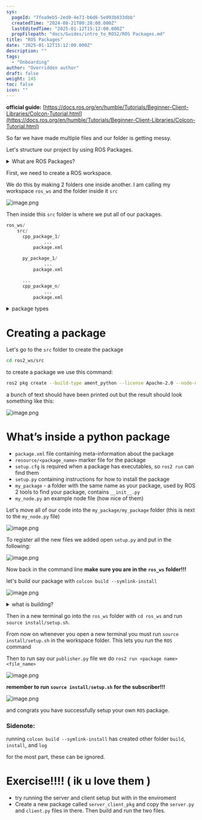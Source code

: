 ```yaml
---
sys:
  pageId: "7fea9eb5-2ed9-4e73-b6d6-5e093b833dbb"
  createdTime: "2024-08-21T00:28:00.000Z"
  lastEditedTime: "2025-01-12T15:12:00.000Z"
  propFilepath: "docs/Guides/intro_to_ROS2/ROS Packages.md"
title: "ROS Packages"
date: "2025-01-12T15:12:00.000Z"
description: ""
tags:
  - "Onboarding"
author: "Overridden author"
draft: false
weight: 145
toc: false
icon: ""
---
```


**official guide:** [https://docs.ros.org/en/humble/Tutorials/Beginner-Client-Libraries/Colcon-Tutorial.html](https://docs.ros.org/en/humble/Tutorials/Beginner-Client-Libraries/Colcon-Tutorial.html)

So far we have made multiple files and our folder is getting messy.

Let's structure our project by using ROS Packages.

<details>

<summary>What are ROS Packages?</summary>

ROS Packages are, as the name implies, packages of code that are highly sharable between ROS developers.

They consist of a folder, `package.xml` file, and source code

```python
      cpp_package_1/
		      ... imagine much code files here ..
          package.xml
```

</details>

First, we need to create a ROS workspace.

We do this by making 2 folders one inside another. I am calling my workspace `ros_ws` and the folder inside it `src`

![image.png](https://prod-files-secure.s3.us-west-2.amazonaws.com/d518164a-d88e-44d1-a4ee-3adb3bd8bce0/70706947-fd18-4537-a67b-e12946812d31/image.png?X-Amz-Algorithm=AWS4-HMAC-SHA256&X-Amz-Content-Sha256=UNSIGNED-PAYLOAD&X-Amz-Credential=ASIAZI2LB466UKR7CMNW%2F20250703%2Fus-west-2%2Fs3%2Faws4_request&X-Amz-Date=20250703T181235Z&X-Amz-Expires=3600&X-Amz-Security-Token=IQoJb3JpZ2luX2VjEBEaCXVzLXdlc3QtMiJGMEQCICsdLuA%2BSZ%2Fy6Tx9TvAmg%2B1s1R1lUy1PH25PdLBgs%2BAIAiB8VkZLUKFJQZ2zSFlSRBlZS500otXYcwAXsZmDtzXW1Cr%2FAwgaEAAaDDYzNzQyMzE4MzgwNSIM8XH6sOF2TnuONr0tKtwD8guaRvBtJkqBowyKa1M%2BnVE%2BHAYab9jc3kzuKiqVyzC7rx%2FlNXKyvNHhqTFFFVhx5OEtNt04J5gSkLbcSe%2BpKQ%2Bxp268R7XkpDgPfr%2B7%2BpE52AwHpRVFA1r%2FCp3dIPVFgxMhgbt1aMpwRs5WF9hQJmA25D1kcUdnATvn45TYlDQo7vNBqGwEAYUSvEVT%2FCtuY1jkYHLTgNsu2hbP6FQ7qFhI0Bx%2F0%2FVhsbuLLpS%2BrXuDbBQccw7Vn960EiGuOGxLAlMN0LvhdvqMB2UrszMiV0iee58YUu7sVzYOcONf1DwbGANVrnzOB0G6eBUcXXd4frw7LZ9l%2BNENa2fmwX2czkILOCv0a6zKxCRCSticRkQYa1jhAlrXwGTZml5mGKJlqyVLAeSqdhVeM6hzdPVE4wamjs5gr34x0NSKX6ZjD9o%2FbS4el9p7gd%2B9mUaoc1RcWd1jk07IfizGR1%2FZNX1QbJODrR5BVXEri%2BaUa7jUsArbiNH2H%2Bz2HE%2BpCQIaRiu2QGRZijCxhe8SBl2WXIKfMFSahe20bSululzXzAZO1br4xign6agHeFY2YXVHAz9bqWIBXEfTjkcum3jdG8LfcZRUilemzAsfBo4SMIRPs0geDcT%2Brv%2BjKJU04sMwn%2BaawwY6pgG85NyOAO5BXBJTID7gyKogwVHVYpD3m0B5BJ3SmIdGE2s%2FYj2mB2ffkAdoTXtACrIlDiNshFSHqTh6BKxeRuOC%2BogOcVojg1SC6upNSMXJL3ClmHnRrw3D7T51dZ35IAcBX%2ByVN9MElbsJsmQzTzTNHbE9XNEY0juL8qgIP%2F2%2FOAtdIogw3LiYiLlLui1dSALXjtVOAg%2FR7P8RwAEsh3Bj36kunUh5&X-Amz-Signature=245d9d5ad7860ea7a48e5c9140e5d1adbd5ffd2eb77442daf1c50b567b11e88c&X-Amz-SignedHeaders=host&x-amz-checksum-mode=ENABLED&x-id=GetObject)

Then inside this `src` folder is where we put all of our packages.

```python
ros_ws/
    src/
      cpp_package_1/
		      ...
          package.xml

      py_package_1/
		      ...
          package.xml

      ...
      cpp_package_n/
		      ...
          package.xml

```

<details>

<summary>package types</summary>

packages can be either `C++` or python.

the intern file structure is different for each but for this guide we will stick to creating python packages

</details>

# Creating a package

Let's go to the `src` folder to create the package

```bash
cd ros2_ws/src
```

to create a package we use this command:

```bash
ros2 pkg create --build-type ament_python --license Apache-2.0 --node-name my_node my_package
```

a bunch of text should have been printed out but the result should look something like this:

![image.png](https://prod-files-secure.s3.us-west-2.amazonaws.com/d518164a-d88e-44d1-a4ee-3adb3bd8bce0/e6cf1e3f-8512-4a3e-b131-079f800bf3e8/image.png?X-Amz-Algorithm=AWS4-HMAC-SHA256&X-Amz-Content-Sha256=UNSIGNED-PAYLOAD&X-Amz-Credential=ASIAZI2LB466UKR7CMNW%2F20250703%2Fus-west-2%2Fs3%2Faws4_request&X-Amz-Date=20250703T181235Z&X-Amz-Expires=3600&X-Amz-Security-Token=IQoJb3JpZ2luX2VjEBEaCXVzLXdlc3QtMiJGMEQCICsdLuA%2BSZ%2Fy6Tx9TvAmg%2B1s1R1lUy1PH25PdLBgs%2BAIAiB8VkZLUKFJQZ2zSFlSRBlZS500otXYcwAXsZmDtzXW1Cr%2FAwgaEAAaDDYzNzQyMzE4MzgwNSIM8XH6sOF2TnuONr0tKtwD8guaRvBtJkqBowyKa1M%2BnVE%2BHAYab9jc3kzuKiqVyzC7rx%2FlNXKyvNHhqTFFFVhx5OEtNt04J5gSkLbcSe%2BpKQ%2Bxp268R7XkpDgPfr%2B7%2BpE52AwHpRVFA1r%2FCp3dIPVFgxMhgbt1aMpwRs5WF9hQJmA25D1kcUdnATvn45TYlDQo7vNBqGwEAYUSvEVT%2FCtuY1jkYHLTgNsu2hbP6FQ7qFhI0Bx%2F0%2FVhsbuLLpS%2BrXuDbBQccw7Vn960EiGuOGxLAlMN0LvhdvqMB2UrszMiV0iee58YUu7sVzYOcONf1DwbGANVrnzOB0G6eBUcXXd4frw7LZ9l%2BNENa2fmwX2czkILOCv0a6zKxCRCSticRkQYa1jhAlrXwGTZml5mGKJlqyVLAeSqdhVeM6hzdPVE4wamjs5gr34x0NSKX6ZjD9o%2FbS4el9p7gd%2B9mUaoc1RcWd1jk07IfizGR1%2FZNX1QbJODrR5BVXEri%2BaUa7jUsArbiNH2H%2Bz2HE%2BpCQIaRiu2QGRZijCxhe8SBl2WXIKfMFSahe20bSululzXzAZO1br4xign6agHeFY2YXVHAz9bqWIBXEfTjkcum3jdG8LfcZRUilemzAsfBo4SMIRPs0geDcT%2Brv%2BjKJU04sMwn%2BaawwY6pgG85NyOAO5BXBJTID7gyKogwVHVYpD3m0B5BJ3SmIdGE2s%2FYj2mB2ffkAdoTXtACrIlDiNshFSHqTh6BKxeRuOC%2BogOcVojg1SC6upNSMXJL3ClmHnRrw3D7T51dZ35IAcBX%2ByVN9MElbsJsmQzTzTNHbE9XNEY0juL8qgIP%2F2%2FOAtdIogw3LiYiLlLui1dSALXjtVOAg%2FR7P8RwAEsh3Bj36kunUh5&X-Amz-Signature=adfae8c16cea6e9d70f1cafdaa47dfa5f2ab7cf03ffa31e2c26467f062e0d1e0&X-Amz-SignedHeaders=host&x-amz-checksum-mode=ENABLED&x-id=GetObject)

# What’s inside a python package

- `package.xml` file containing meta-information about the package
- `resource/<package_name>` marker file for the package
- `setup.cfg` is required when a package has executables, so `ros2 run` can find them
- `setup.py` containing instructions for how to install the package
- `my_package` - a folder with the same name as your package, used by ROS 2 tools to find your package, contains `__init__.py`
- `my_node.py` an example node file (how nice of them)

Let's move all of our code into the `my_package/my_package` folder (this is next to the `my_node.py` file)

![image.png](https://prod-files-secure.s3.us-west-2.amazonaws.com/d518164a-d88e-44d1-a4ee-3adb3bd8bce0/9ce58f11-0da9-4d3e-b86d-506a9685d378/image.png?X-Amz-Algorithm=AWS4-HMAC-SHA256&X-Amz-Content-Sha256=UNSIGNED-PAYLOAD&X-Amz-Credential=ASIAZI2LB466UKR7CMNW%2F20250703%2Fus-west-2%2Fs3%2Faws4_request&X-Amz-Date=20250703T181235Z&X-Amz-Expires=3600&X-Amz-Security-Token=IQoJb3JpZ2luX2VjEBEaCXVzLXdlc3QtMiJGMEQCICsdLuA%2BSZ%2Fy6Tx9TvAmg%2B1s1R1lUy1PH25PdLBgs%2BAIAiB8VkZLUKFJQZ2zSFlSRBlZS500otXYcwAXsZmDtzXW1Cr%2FAwgaEAAaDDYzNzQyMzE4MzgwNSIM8XH6sOF2TnuONr0tKtwD8guaRvBtJkqBowyKa1M%2BnVE%2BHAYab9jc3kzuKiqVyzC7rx%2FlNXKyvNHhqTFFFVhx5OEtNt04J5gSkLbcSe%2BpKQ%2Bxp268R7XkpDgPfr%2B7%2BpE52AwHpRVFA1r%2FCp3dIPVFgxMhgbt1aMpwRs5WF9hQJmA25D1kcUdnATvn45TYlDQo7vNBqGwEAYUSvEVT%2FCtuY1jkYHLTgNsu2hbP6FQ7qFhI0Bx%2F0%2FVhsbuLLpS%2BrXuDbBQccw7Vn960EiGuOGxLAlMN0LvhdvqMB2UrszMiV0iee58YUu7sVzYOcONf1DwbGANVrnzOB0G6eBUcXXd4frw7LZ9l%2BNENa2fmwX2czkILOCv0a6zKxCRCSticRkQYa1jhAlrXwGTZml5mGKJlqyVLAeSqdhVeM6hzdPVE4wamjs5gr34x0NSKX6ZjD9o%2FbS4el9p7gd%2B9mUaoc1RcWd1jk07IfizGR1%2FZNX1QbJODrR5BVXEri%2BaUa7jUsArbiNH2H%2Bz2HE%2BpCQIaRiu2QGRZijCxhe8SBl2WXIKfMFSahe20bSululzXzAZO1br4xign6agHeFY2YXVHAz9bqWIBXEfTjkcum3jdG8LfcZRUilemzAsfBo4SMIRPs0geDcT%2Brv%2BjKJU04sMwn%2BaawwY6pgG85NyOAO5BXBJTID7gyKogwVHVYpD3m0B5BJ3SmIdGE2s%2FYj2mB2ffkAdoTXtACrIlDiNshFSHqTh6BKxeRuOC%2BogOcVojg1SC6upNSMXJL3ClmHnRrw3D7T51dZ35IAcBX%2ByVN9MElbsJsmQzTzTNHbE9XNEY0juL8qgIP%2F2%2FOAtdIogw3LiYiLlLui1dSALXjtVOAg%2FR7P8RwAEsh3Bj36kunUh5&X-Amz-Signature=98ac19f94592a41b97823b3d31b6197fe0fa86a925a9e6ff40645e1db8c6990d&X-Amz-SignedHeaders=host&x-amz-checksum-mode=ENABLED&x-id=GetObject)

To register all the new files we added open `setup.py` and put in the following:

![image.png](https://prod-files-secure.s3.us-west-2.amazonaws.com/d518164a-d88e-44d1-a4ee-3adb3bd8bce0/1cd7c262-4cae-4496-9d75-c178537d24a2/image.png?X-Amz-Algorithm=AWS4-HMAC-SHA256&X-Amz-Content-Sha256=UNSIGNED-PAYLOAD&X-Amz-Credential=ASIAZI2LB466UKR7CMNW%2F20250703%2Fus-west-2%2Fs3%2Faws4_request&X-Amz-Date=20250703T181235Z&X-Amz-Expires=3600&X-Amz-Security-Token=IQoJb3JpZ2luX2VjEBEaCXVzLXdlc3QtMiJGMEQCICsdLuA%2BSZ%2Fy6Tx9TvAmg%2B1s1R1lUy1PH25PdLBgs%2BAIAiB8VkZLUKFJQZ2zSFlSRBlZS500otXYcwAXsZmDtzXW1Cr%2FAwgaEAAaDDYzNzQyMzE4MzgwNSIM8XH6sOF2TnuONr0tKtwD8guaRvBtJkqBowyKa1M%2BnVE%2BHAYab9jc3kzuKiqVyzC7rx%2FlNXKyvNHhqTFFFVhx5OEtNt04J5gSkLbcSe%2BpKQ%2Bxp268R7XkpDgPfr%2B7%2BpE52AwHpRVFA1r%2FCp3dIPVFgxMhgbt1aMpwRs5WF9hQJmA25D1kcUdnATvn45TYlDQo7vNBqGwEAYUSvEVT%2FCtuY1jkYHLTgNsu2hbP6FQ7qFhI0Bx%2F0%2FVhsbuLLpS%2BrXuDbBQccw7Vn960EiGuOGxLAlMN0LvhdvqMB2UrszMiV0iee58YUu7sVzYOcONf1DwbGANVrnzOB0G6eBUcXXd4frw7LZ9l%2BNENa2fmwX2czkILOCv0a6zKxCRCSticRkQYa1jhAlrXwGTZml5mGKJlqyVLAeSqdhVeM6hzdPVE4wamjs5gr34x0NSKX6ZjD9o%2FbS4el9p7gd%2B9mUaoc1RcWd1jk07IfizGR1%2FZNX1QbJODrR5BVXEri%2BaUa7jUsArbiNH2H%2Bz2HE%2BpCQIaRiu2QGRZijCxhe8SBl2WXIKfMFSahe20bSululzXzAZO1br4xign6agHeFY2YXVHAz9bqWIBXEfTjkcum3jdG8LfcZRUilemzAsfBo4SMIRPs0geDcT%2Brv%2BjKJU04sMwn%2BaawwY6pgG85NyOAO5BXBJTID7gyKogwVHVYpD3m0B5BJ3SmIdGE2s%2FYj2mB2ffkAdoTXtACrIlDiNshFSHqTh6BKxeRuOC%2BogOcVojg1SC6upNSMXJL3ClmHnRrw3D7T51dZ35IAcBX%2ByVN9MElbsJsmQzTzTNHbE9XNEY0juL8qgIP%2F2%2FOAtdIogw3LiYiLlLui1dSALXjtVOAg%2FR7P8RwAEsh3Bj36kunUh5&X-Amz-Signature=b8f71fa92ef4abcba45525ecdd31af2c7814aa76c6dbfeb72b1bf731dea36ae1&X-Amz-SignedHeaders=host&x-amz-checksum-mode=ENABLED&x-id=GetObject)

Now back in the command line **make sure you are in the** **`ros_ws`** **folder!!!**

let's build our package with `colcon build --symlink-install`

![image.png](https://prod-files-secure.s3.us-west-2.amazonaws.com/d518164a-d88e-44d1-a4ee-3adb3bd8bce0/2f2a0d27-b173-48fd-b189-5f5c0ce65619/image.png?X-Amz-Algorithm=AWS4-HMAC-SHA256&X-Amz-Content-Sha256=UNSIGNED-PAYLOAD&X-Amz-Credential=ASIAZI2LB466UKR7CMNW%2F20250703%2Fus-west-2%2Fs3%2Faws4_request&X-Amz-Date=20250703T181235Z&X-Amz-Expires=3600&X-Amz-Security-Token=IQoJb3JpZ2luX2VjEBEaCXVzLXdlc3QtMiJGMEQCICsdLuA%2BSZ%2Fy6Tx9TvAmg%2B1s1R1lUy1PH25PdLBgs%2BAIAiB8VkZLUKFJQZ2zSFlSRBlZS500otXYcwAXsZmDtzXW1Cr%2FAwgaEAAaDDYzNzQyMzE4MzgwNSIM8XH6sOF2TnuONr0tKtwD8guaRvBtJkqBowyKa1M%2BnVE%2BHAYab9jc3kzuKiqVyzC7rx%2FlNXKyvNHhqTFFFVhx5OEtNt04J5gSkLbcSe%2BpKQ%2Bxp268R7XkpDgPfr%2B7%2BpE52AwHpRVFA1r%2FCp3dIPVFgxMhgbt1aMpwRs5WF9hQJmA25D1kcUdnATvn45TYlDQo7vNBqGwEAYUSvEVT%2FCtuY1jkYHLTgNsu2hbP6FQ7qFhI0Bx%2F0%2FVhsbuLLpS%2BrXuDbBQccw7Vn960EiGuOGxLAlMN0LvhdvqMB2UrszMiV0iee58YUu7sVzYOcONf1DwbGANVrnzOB0G6eBUcXXd4frw7LZ9l%2BNENa2fmwX2czkILOCv0a6zKxCRCSticRkQYa1jhAlrXwGTZml5mGKJlqyVLAeSqdhVeM6hzdPVE4wamjs5gr34x0NSKX6ZjD9o%2FbS4el9p7gd%2B9mUaoc1RcWd1jk07IfizGR1%2FZNX1QbJODrR5BVXEri%2BaUa7jUsArbiNH2H%2Bz2HE%2BpCQIaRiu2QGRZijCxhe8SBl2WXIKfMFSahe20bSululzXzAZO1br4xign6agHeFY2YXVHAz9bqWIBXEfTjkcum3jdG8LfcZRUilemzAsfBo4SMIRPs0geDcT%2Brv%2BjKJU04sMwn%2BaawwY6pgG85NyOAO5BXBJTID7gyKogwVHVYpD3m0B5BJ3SmIdGE2s%2FYj2mB2ffkAdoTXtACrIlDiNshFSHqTh6BKxeRuOC%2BogOcVojg1SC6upNSMXJL3ClmHnRrw3D7T51dZ35IAcBX%2ByVN9MElbsJsmQzTzTNHbE9XNEY0juL8qgIP%2F2%2FOAtdIogw3LiYiLlLui1dSALXjtVOAg%2FR7P8RwAEsh3Bj36kunUh5&X-Amz-Signature=4e3be1a06344ba65d59e7040d097c64de028459e6d773347084ef3843b6fe90f&X-Amz-SignedHeaders=host&x-amz-checksum-mode=ENABLED&x-id=GetObject)

<details>

<summary>what is building?</summary>

if you are a CS major at Rose-Hulman you will learn the answer to this in CSSE132

but TLDR; is it combines all the code files into one program that can be run easily 

</details>

Then in a new terminal go into the `ros_ws` folder with `cd ros_ws` and run `source install/setup.sh`. 

From now on whenever you open a new terminal you must run `source install/setup.sh` in the workspace folder. This lets you run the `ROS` command

Then to run say our `publisher.py` file we do `ros2 run <package name> <file_name>`

![image.png](https://prod-files-secure.s3.us-west-2.amazonaws.com/d518164a-d88e-44d1-a4ee-3adb3bd8bce0/4f4b1219-3a44-4632-aa0a-ce3471699f59/image.png?X-Amz-Algorithm=AWS4-HMAC-SHA256&X-Amz-Content-Sha256=UNSIGNED-PAYLOAD&X-Amz-Credential=ASIAZI2LB466UKR7CMNW%2F20250703%2Fus-west-2%2Fs3%2Faws4_request&X-Amz-Date=20250703T181235Z&X-Amz-Expires=3600&X-Amz-Security-Token=IQoJb3JpZ2luX2VjEBEaCXVzLXdlc3QtMiJGMEQCICsdLuA%2BSZ%2Fy6Tx9TvAmg%2B1s1R1lUy1PH25PdLBgs%2BAIAiB8VkZLUKFJQZ2zSFlSRBlZS500otXYcwAXsZmDtzXW1Cr%2FAwgaEAAaDDYzNzQyMzE4MzgwNSIM8XH6sOF2TnuONr0tKtwD8guaRvBtJkqBowyKa1M%2BnVE%2BHAYab9jc3kzuKiqVyzC7rx%2FlNXKyvNHhqTFFFVhx5OEtNt04J5gSkLbcSe%2BpKQ%2Bxp268R7XkpDgPfr%2B7%2BpE52AwHpRVFA1r%2FCp3dIPVFgxMhgbt1aMpwRs5WF9hQJmA25D1kcUdnATvn45TYlDQo7vNBqGwEAYUSvEVT%2FCtuY1jkYHLTgNsu2hbP6FQ7qFhI0Bx%2F0%2FVhsbuLLpS%2BrXuDbBQccw7Vn960EiGuOGxLAlMN0LvhdvqMB2UrszMiV0iee58YUu7sVzYOcONf1DwbGANVrnzOB0G6eBUcXXd4frw7LZ9l%2BNENa2fmwX2czkILOCv0a6zKxCRCSticRkQYa1jhAlrXwGTZml5mGKJlqyVLAeSqdhVeM6hzdPVE4wamjs5gr34x0NSKX6ZjD9o%2FbS4el9p7gd%2B9mUaoc1RcWd1jk07IfizGR1%2FZNX1QbJODrR5BVXEri%2BaUa7jUsArbiNH2H%2Bz2HE%2BpCQIaRiu2QGRZijCxhe8SBl2WXIKfMFSahe20bSululzXzAZO1br4xign6agHeFY2YXVHAz9bqWIBXEfTjkcum3jdG8LfcZRUilemzAsfBo4SMIRPs0geDcT%2Brv%2BjKJU04sMwn%2BaawwY6pgG85NyOAO5BXBJTID7gyKogwVHVYpD3m0B5BJ3SmIdGE2s%2FYj2mB2ffkAdoTXtACrIlDiNshFSHqTh6BKxeRuOC%2BogOcVojg1SC6upNSMXJL3ClmHnRrw3D7T51dZ35IAcBX%2ByVN9MElbsJsmQzTzTNHbE9XNEY0juL8qgIP%2F2%2FOAtdIogw3LiYiLlLui1dSALXjtVOAg%2FR7P8RwAEsh3Bj36kunUh5&X-Amz-Signature=e9fe23adfd66732626a258114c1a5bc2c9d0d9fdcb1987b61b5776f6155b2ea5&X-Amz-SignedHeaders=host&x-amz-checksum-mode=ENABLED&x-id=GetObject)

**remember to run** **`source install/setup.sh`** **for the subscriber!!!**

![image.png](https://prod-files-secure.s3.us-west-2.amazonaws.com/d518164a-d88e-44d1-a4ee-3adb3bd8bce0/02121119-dad4-49ec-8356-c956108b4243/image.png?X-Amz-Algorithm=AWS4-HMAC-SHA256&X-Amz-Content-Sha256=UNSIGNED-PAYLOAD&X-Amz-Credential=ASIAZI2LB466UKR7CMNW%2F20250703%2Fus-west-2%2Fs3%2Faws4_request&X-Amz-Date=20250703T181235Z&X-Amz-Expires=3600&X-Amz-Security-Token=IQoJb3JpZ2luX2VjEBEaCXVzLXdlc3QtMiJGMEQCICsdLuA%2BSZ%2Fy6Tx9TvAmg%2B1s1R1lUy1PH25PdLBgs%2BAIAiB8VkZLUKFJQZ2zSFlSRBlZS500otXYcwAXsZmDtzXW1Cr%2FAwgaEAAaDDYzNzQyMzE4MzgwNSIM8XH6sOF2TnuONr0tKtwD8guaRvBtJkqBowyKa1M%2BnVE%2BHAYab9jc3kzuKiqVyzC7rx%2FlNXKyvNHhqTFFFVhx5OEtNt04J5gSkLbcSe%2BpKQ%2Bxp268R7XkpDgPfr%2B7%2BpE52AwHpRVFA1r%2FCp3dIPVFgxMhgbt1aMpwRs5WF9hQJmA25D1kcUdnATvn45TYlDQo7vNBqGwEAYUSvEVT%2FCtuY1jkYHLTgNsu2hbP6FQ7qFhI0Bx%2F0%2FVhsbuLLpS%2BrXuDbBQccw7Vn960EiGuOGxLAlMN0LvhdvqMB2UrszMiV0iee58YUu7sVzYOcONf1DwbGANVrnzOB0G6eBUcXXd4frw7LZ9l%2BNENa2fmwX2czkILOCv0a6zKxCRCSticRkQYa1jhAlrXwGTZml5mGKJlqyVLAeSqdhVeM6hzdPVE4wamjs5gr34x0NSKX6ZjD9o%2FbS4el9p7gd%2B9mUaoc1RcWd1jk07IfizGR1%2FZNX1QbJODrR5BVXEri%2BaUa7jUsArbiNH2H%2Bz2HE%2BpCQIaRiu2QGRZijCxhe8SBl2WXIKfMFSahe20bSululzXzAZO1br4xign6agHeFY2YXVHAz9bqWIBXEfTjkcum3jdG8LfcZRUilemzAsfBo4SMIRPs0geDcT%2Brv%2BjKJU04sMwn%2BaawwY6pgG85NyOAO5BXBJTID7gyKogwVHVYpD3m0B5BJ3SmIdGE2s%2FYj2mB2ffkAdoTXtACrIlDiNshFSHqTh6BKxeRuOC%2BogOcVojg1SC6upNSMXJL3ClmHnRrw3D7T51dZ35IAcBX%2ByVN9MElbsJsmQzTzTNHbE9XNEY0juL8qgIP%2F2%2FOAtdIogw3LiYiLlLui1dSALXjtVOAg%2FR7P8RwAEsh3Bj36kunUh5&X-Amz-Signature=3192047c753f9b95b709b7bdaa535ecd0681445efb97b2059b2168c408cfa45d&X-Amz-SignedHeaders=host&x-amz-checksum-mode=ENABLED&x-id=GetObject)

and congrats you have successfully setup your own `ROS` package.

### Sidenote:

running `colcon build --symlink-install` has created other folder `build`, `install`, and `log`

for the most part, these can be ignored.

# Exercise!!!! ( ik u love them )

- try running the server and client setup but with in the enviroment
- Create a new package called `server_client_pkg` and copy the `server.py` and `client.py` files in there. Then build and run the two files.
